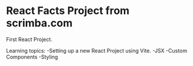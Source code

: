 # React Facts Project from scrimba.com

First React Project.

Learning topics:
-Setting up a new React Project using Vite.
-JSX
-Custom Components
-Styling
